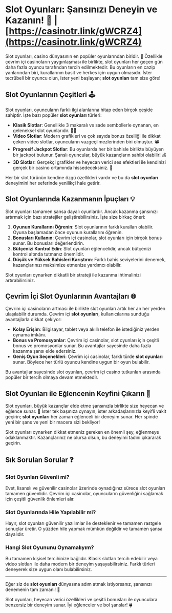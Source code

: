 # Slot Oyunları: Şansınızı Deneyin ve Kazanın! 🎰 | [https://casinotr.link/gWCRZ4](https://casinotr.link/gWCRZ4)


Slot oyunları, casino dünyasının en popüler oyunlarından biridir. 🧲 Özellikle çevrim içi casinoların yaygınlaşması ile birlikte, slot oyunları her geçen gün daha fazla oyuncu tarafından tercih edilmektedir. Bu oyunların en cazip yanlarından biri, kurallarının basit ve herkes için uygun olmasıdır. İster tecrübeli bir oyuncu olun, ister yeni başlayan; **slot oyunları** tam size göre!

## Slot Oyunlarının Çeşitleri 🕹️

Slot oyunları, oyuncuların farklı ilgi alanlarına hitap eden birçok çeşide sahiptir. İşte bazı popüler **slot oyunları** türleri:

- **Klasik Slotlar**: Genellikle 3 makaralı ve sade sembollerle oynanan, en geleneksel slot oyunlarıdır. 🍒🍋
- **Video Slotlar**: Modern grafikleri ve çok sayıda bonus özelliği ile dikkat çeken video slotlar, oyuncuların vazgeçilmezlerinden biri olmuştur. 📽️
- **Progresif Jackpot Slotlar**: Bu oyunlarda her bir bahisle birlikte büyüyen bir jackpot bulunur. Şanslı oyuncular, büyük kazançların sahibi olabilir! 💰
- **3D Slotlar**: Gerçekçi grafikler ve heyecan verici ses efektleri ile kendinizi gerçek bir casino ortamında hissedeceksiniz. 🎥

Her bir slot türünün kendine özgü özellikleri vardır ve bu da **slot oyunları** deneyimini her seferinde yenilikçi hale getirir.

## Slot Oyunlarında Kazanmanın İpuçları 💡

Slot oyunları tamamen şansa dayalı oyunlardır. Ancak kazanma şansınızı artırmak için bazı stratejiler geliştirebilirsiniz. İşte size birkaç öneri:

1. **Oyunun Kurallarını Öğrenin**: Slot oyunlarının farklı kuralları olabilir. Oyuna başlamadan önce oyunun kurallarını öğrenin.
2. **Bonusları Kullanın**: Çevrim içi casinolar, slot oyunları için birçok bonus sunar. Bu bonusları değerlendirin.
3. **Bütçenizi Kontrol Edin**: Slot oyunları eğlencelidir, ancak bütçenizi kontrol altında tutmanız önemlidir.
4. **Düşük ve Yüksek Bahisleri Karıştırın**: Farklı bahis seviyelerini denemek, kazançlarınızı maksimize etmenize yardımcı olabilir.

Slot oyunları oynarken dikkatli bir strateji ile kazanma ihtimalinizi artırabilirsiniz.

## Çevrim İçi Slot Oyunlarının Avantajları 🌐

Çevrim içi casinoların artması ile birlikte slot oyunları artık her an her yerden ulaşılabilir durumda. Çevrim içi **slot oyunları**, kullanıcılarına sunduğu avantajlarla dikkat çekiyor:

- **Kolay Erişim**: Bilgisayar, tablet veya akıllı telefon ile istediğiniz yerden oynama imkânı.
- **Bonus ve Promosyonlar**: Çevrim içi casinolar, slot oyunları için çeşitli bonus ve promosyonlar sunar. Bu avantajlar sayesinde daha fazla kazanma şansı elde edersiniz.
- **Geniş Oyun Seçenekleri**: Çevrim içi casinolar, farklı türde **slot oyunları** sunar. Böylece her türlü oyuncu kendine uygun bir oyun bulabilir.

Bu avantajlar sayesinde slot oyunları, çevrim içi casino tutkunları arasında popüler bir tercih olmaya devam etmektedir.

## Slot Oyunları ile Eğlencenin Keyfini Çıkarın 🎉

Slot oyunları, büyük kazançlar elde etme şansınızla birlikte size heyecan ve eğlence sunar. 🎲 İster tek başınıza oynayın, ister arkadaşlarınızla keyifli vakit geçirin; **slot oyunları** her zaman eğlenceli bir deneyim sunar. Her spinde yeni bir şans ve yeni bir macera sizi bekliyor!

Slot oyunları oynarken dikkat etmeniz gereken en önemli şey, eğlenmeye odaklanmaktır. Kazançlarınız ne olursa olsun, bu deneyimi tadını çıkararak geçirin.

## Sık Sorulan Sorular ❓

### Slot Oyunları Güvenli mi?
Evet, lisanslı ve güvenilir casinolar üzerinde oynadığınız sürece slot oyunları tamamen güvenlidir. Çevrim içi casinolar, oyuncuların güvenliğini sağlamak için çeşitli güvenlik önlemleri alır.

### Slot Oyunlarında Hile Yapılabilir mi?
Hayır, slot oyunları güvenilir yazılımlar ile desteklenir ve tamamen rastgele sonuçlar üretir. O yüzden hile yapmak mümkün değildir ve tamamen şansa dayalıdır.

### Hangi Slot Oyununu Oynamalıyım?
Bu tamamen kişisel tercihinize bağlıdır. Klasik slotları tercih edebilir veya video slotları ile daha modern bir deneyim yaşayabilirsiniz. Farklı türleri deneyerek size uygun olanı bulabilirsiniz.

---

Eğer siz de **slot oyunları** dünyasına adım atmak istiyorsanız, şansınızı denemenin tam zamanı! 🎰

Slot oyunları, heyecan verici özellikleri ve çeşitli bonusları ile oyunculara benzersiz bir deneyim sunar. İyi eğlenceler ve bol şanslar! 🍀

